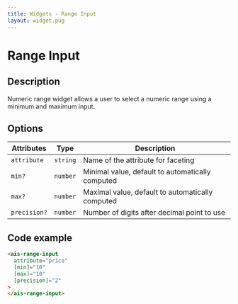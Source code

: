 ```yaml
---
title: Widgets - Range Input
layout: widget.pug
---
```


# Range Input

## Description

Numeric range widget allows a user to select a numeric range using a minimum and maximum input.

## Options

| Attributes       | Type       | Description
| -                | -          | -
| `attribute`      | `string`   | Name of the attribute for faceting
| `min?`           | `number`   | Minimal value, default to automatically computed
| `max?`           | `number`   | Maximal value, default to automatically computed
| `precision?`     | `number`   | Number of digits after decimal point to use

## Code example

```html
<ais-range-input
  attribute="price"
  [min]="10"
  [max]="10"
  [precision]="2"
>
</ais-range-input>
```
